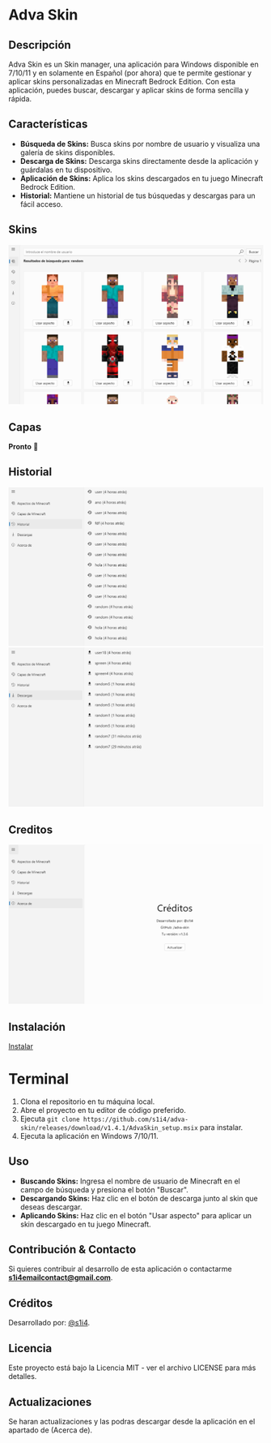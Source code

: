 
# Adva Skin

## Descripción

Adva Skin es un Skin manager, una aplicación para Windows disponible en 7/10/11 y en solamente en Español (por ahora)
que te permite gestionar y aplicar skins personalizadas en Minecraft Bedrock Edition. Con esta aplicación, puedes buscar, descargar y aplicar skins de forma sencilla y rápida.

## Características

-   **Búsqueda de Skins:** Busca skins por nombre de usuario y visualiza una galería de skins disponibles.
-   **Descarga de Skins:** Descarga skins directamente desde la aplicación y guárdalas en tu dispositivo.
-   **Aplicación de Skins:** Aplica los skins descargados en tu juego Minecraft Bedrock Edition.
-   **Historial:** Mantiene un historial de tus búsquedas y descargas para un fácil acceso.

## Skins
![Capture 1](https://github.com/s1i4/adva-skin/blob/main/Application%20screenshots/Capture.png)

## Capas
**Pronto** 👀

## Historial
![Capture 2](https://github.com/s1i4/adva-skin/blob/main/Application%20screenshots/Capture2.png)
![Capture 3](https://github.com/s1i4/adva-skin/blob/main/Application%20screenshots/Capture3.png)

## Creditos
![Capture 4](https://github.com/s1i4/adva-skin/blob/main/Application%20screenshots/Capture4.png)

## Instalación 

[Instalar](https://github.com/s1i4/adva-skin/releases/download/v1.4.1/AdvaSkin_setup.msix)
# Terminal
1.  Clona el repositorio en tu máquina local.
2.  Abre el proyecto en tu editor de código preferido.
3.  Ejecuta `git clone https://github.com/s1i4/adva-skin/releases/download/v1.4.1/AdvaSkin_setup.msix` para instalar.
4.  Ejecuta la aplicación en Windows 7/10/11.

## Uso

-   **Buscando Skins:** Ingresa el nombre de usuario de Minecraft en el campo de búsqueda y presiona el botón "Buscar".
-   **Descargando Skins:** Haz clic en el botón de descarga junto al skin que deseas descargar.
-   **Aplicando Skins:** Haz clic en el botón "Usar aspecto" para aplicar un skin descargado en tu juego Minecraft.

## Contribución & Contacto

Si quieres contribuir al desarrollo de esta aplicación o contactarme
**s1i4emailcontact@gmail.com**.

## Créditos

Desarrollado por: [@s1i4](https://github.com/s1i4).

## Licencia

Este proyecto está bajo la Licencia MIT - ver el archivo LICENSE para más detalles.

## Actualizaciones

Se haran actualizaciones y las podras descargar desde la aplicación en el apartado de (Acerca de).
